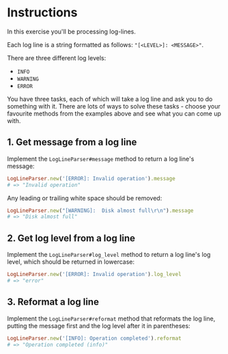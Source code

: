 # Instructions

In this exercise you'll be processing log-lines.

Each log line is a string formatted as follows: `"[<LEVEL>]: <MESSAGE>"`.

There are three different log levels:

- `INFO`
- `WARNING`
- `ERROR`

You have three tasks, each of which will take a log line and ask you to do something with it.
There are lots of ways to solve these tasks - choose your favourite methods from the examples above and see what you can come up with.

## 1. Get message from a log line

Implement the `LogLineParser#message` method to return a log line's message:

```ruby
LogLineParser.new('[ERROR]: Invalid operation').message
# => "Invalid operation"
```

Any leading or trailing white space should be removed:

```ruby
LogLineParser.new("[WARNING]:  Disk almost full\r\n").message
# => "Disk almost full"
```

## 2. Get log level from a log line

Implement the `LogLineParser#log_level` method to return a log line's log level, which should be returned in lowercase:

```ruby
LogLineParser.new('[ERROR]: Invalid operation').log_level
# => "error"
```

## 3. Reformat a log line

Implement the `LogLineParser#reformat` method that reformats the log line, putting the message first and the log level after it in parentheses:

```ruby
LogLineParser.new('[INFO]: Operation completed').reformat
# => "Operation completed (info)"
```

